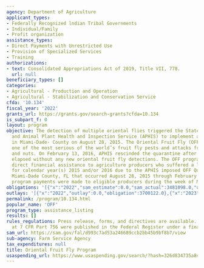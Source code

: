 ```yaml
---
agency: Department of Agriculture
applicant_types:
- Federally Recognized lndian Tribal Governments
- Individual/Family
- Profit organization
assistance_types:
- Direct Payments with Unrestricted Use
- Provision of Specialized Services
- Training
authorizations:
- text: Consolidated Appropriations Act of 2019, Title VII, 778.
  url: null
beneficiary_types: []
categories:
- Agricultural - Production and Operation
- Agricultural - Stabilization and Conservation Service
cfda: '10.134'
fiscal_year: '2022'
grants_url: https://grants.gov/search-grants?cfda=10.134
is_subpart_f: 0
layout: program
objective: The detection of multiple oriental flies triggered the State of Florida
  and Animal Plant Health and Inspection Service (APHIS) to implement a quarantine
  in Miami-Dade- County on August 28, 2015. The Oriental Fruit Fly (OFF) is considered
  one of the most serious of the world’s fruit fly pests and attacks fruits, vegetables,
  and nuts. On February 13, 2016, APHIS rescinded the quarantine after three lifecycles
  elapsed without any new oriental fruit fly detections. The OFF program provides
  direct financial assistance to agriculture producers who suffered a loss of revenue
  for calendar year(s) 2015 and/or 2016 due to the APHIS imposed OFF Quarantine in
  Miami-Dade County, FL that occurred August 28, 2015 through February 13, 2016. OFF
  program payments were made to eligible producers during the week of May 12, 2022.
obligations: '[{"x":"2022","sam_estimate":0.0,"sam_actual":3481098.0,"usa_spending_actual":3700122.0},{"x":"2023","sam_estimate":0.0,"sam_actual":0.0,"usa_spending_actual":264542.0},{"x":"2024","sam_estimate":0.0,"sam_actual":0.0,"usa_spending_actual":250000.0}]'
outlays: '[{"x":"2022","outlay":0.0,"obligation":3700122.0},{"x":"2023","outlay":1115.0,"obligation":264542.0},{"x":"2024","outlay":250000.0,"obligation":250000.0}]'
permalink: /program/10.134.html
popular_name: 'OFF'
program_type: assistance_listing
results: []
rules_regulations: Press release, forms, and directives are available. Regulations
  at 7 CFR Part 756 were published in the Federal Register under a final rule on 12/13/2021.
sam_url: https://sam.gov/fal/d993c7ad53a246689ccb2bb45b9bf8b7/view
sub-agency: Farm Service Agency
tax_expenditures: null
title: Oriental Fruit Fly Program
usaspending_url: https://www.usaspending.gov/search/?hash=326d834735a8c576860411dd57166d0c
---
```

